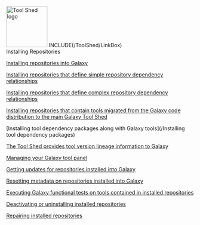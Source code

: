 <div class='right'> <a href='/ToolShed/'><img src='/Images/Logos/ToolShed.jpg' alt='Tool Shed logo' height="110px" /></a> INCLUDE(/ToolShed/LinkBox) </div>

<div class="title">Installing Repositories</div>

[Installing repositories into Galaxy](/InstallingRepositoriesToGalaxy)

[Installing repositories that define simple repository dependency relationships](/InstallingSimpleRepositoryDependencies)

[Installing repositories that define complex repository dependency relationships](/InstallingComplexRepositoryDependencies)

[Installing repositories that contain tools migrated from the Galaxy code distribution to the main Galaxy Tool Shed](/MigratingToolsFromGalaxyDistribution)

[Installing tool dependency packages along with Galaxy tools](/Installing tool dependency packages)

[The Tool Shed provides tool version lineage information to Galaxy](/GalaxyToolVersionLineage)

[Managing your Galaxy tool panel](/GalaxyToolPanel)

[Getting updates for repositories installed into Galaxy](/UpdatingInstalledRepositories)

[Resetting metadata on repositories installed into Galaxy](/ResettingMetadataForInstalledRepositories)

[Executing Galaxy functional tests on tools contained in installed repositories](/TestingInstalledTools)

[Deactivating or uninstalling installed repositories](/UninstallingRepositoriesFromGalaxy)

[Repairing installed repositories](/RepairingInstalledRepositories)
